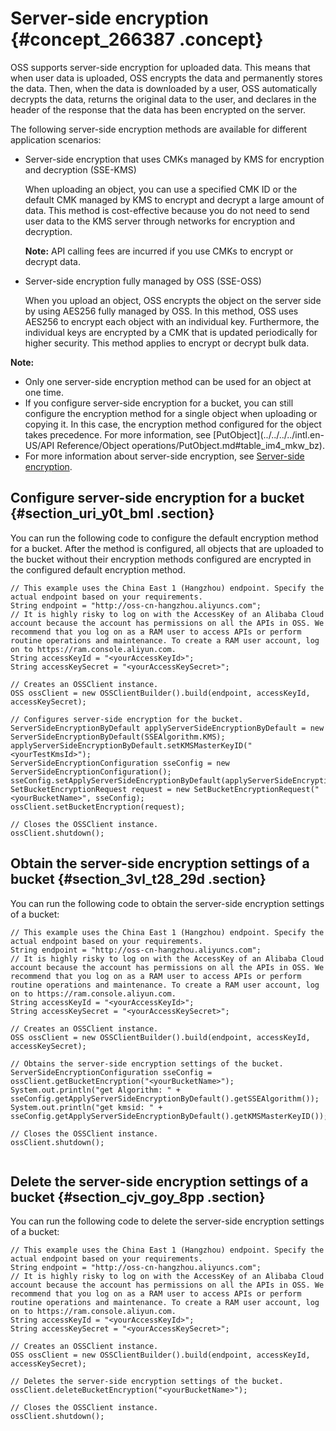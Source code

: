 # Server-side encryption {#concept_266387 .concept}

OSS supports server-side encryption for uploaded data. This means that when user data is uploaded, OSS encrypts the data and permanently stores the data. Then, when the data is downloaded by a user, OSS automatically decrypts the data, returns the original data to the user, and declares in the header of the response that the data has been encrypted on the server.

The following server-side encryption methods are available for different application scenarios:

-   Server-side encryption that uses CMKs managed by KMS for encryption and decryption \(SSE-KMS\)

    When uploading an object, you can use a specified CMK ID or the default CMK managed by KMS to encrypt and decrypt a large amount of data. This method is cost-effective because you do not need to send user data to the KMS server through networks for encryption and decryption.

    **Note:** API calling fees are incurred if you use CMKs to encrypt or decrypt data.

-   Server-side encryption fully managed by OSS \(SSE-OSS\)

    When you upload an object, OSS encrypts the object on the server side by using AES256 fully managed by OSS. In this method, OSS uses AES256 to encrypt each object with an individual key. Furthermore, the individual keys are encrypted by a CMK that is updated periodically for higher security. This method applies to encrypt or decrypt bulk data.


**Note:** 

-   Only one server-side encryption method can be used for an object at one time.
-   If you configure server-side encryption for a bucket, you can still configure the encryption method for a single object when uploading or copying it. In this case, the encryption method configured for the object takes precedence. For more information, see [PutObject](../../../../intl.en-US/API Reference/Object operations/PutObject.md#table_im4_mkw_bz).
-   For more information about server-side encryption, see [Server-side encryption](https://www.alibabacloud.com/help/doc-detail/119320.html).

## Configure server-side encryption for a bucket {#section_uri_y0t_bml .section}

You can run the following code to configure the default encryption method for a bucket. After the method is configured, all objects that are uploaded to the bucket without their encryption methods configured are encrypted in the configured default encryption method.

``` {#codeblock_alj_33e_qft}
// This example uses the China East 1 (Hangzhou) endpoint. Specify the actual endpoint based on your requirements.
String endpoint = "http://oss-cn-hangzhou.aliyuncs.com";
// It is highly risky to log on with the AccessKey of an Alibaba Cloud account because the account has permissions on all the APIs in OSS. We recommend that you log on as a RAM user to access APIs or perform routine operations and maintenance. To create a RAM user account, log on to https://ram.console.aliyun.com.
String accessKeyId = "<yourAccessKeyId>";
String accessKeySecret = "<yourAccessKeySecret>";

// Creates an OSSClient instance.
OSS ossClient = new OSSClientBuilder().build(endpoint, accessKeyId, accessKeySecret);

// Configures server-side encryption for the bucket.
ServerSideEncryptionByDefault applyServerSideEncryptionByDefault = new ServerSideEncryptionByDefault(SSEAlgorithm.KMS);
applyServerSideEncryptionByDefault.setKMSMasterKeyID("<yourTestKmsId>");
ServerSideEncryptionConfiguration sseConfig = new ServerSideEncryptionConfiguration();
sseConfig.setApplyServerSideEncryptionByDefault(applyServerSideEncryptionByDefault);
SetBucketEncryptionRequest request = new SetBucketEncryptionRequest("<yourBucketName>", sseConfig);
ossClient.setBucketEncryption(request);

// Closes the OSSClient instance.
ossClient.shutdown();      
```

## Obtain the server-side encryption settings of a bucket {#section_3vl_t28_29d .section}

You can run the following code to obtain the server-side encryption settings of a bucket:

``` {#codeblock_cmd_bti_eep}
// This example uses the China East 1 (Hangzhou) endpoint. Specify the actual endpoint based on your requirements.
String endpoint = "http://oss-cn-hangzhou.aliyuncs.com";
// It is highly risky to log on with the AccessKey of an Alibaba Cloud account because the account has permissions on all the APIs in OSS. We recommend that you log on as a RAM user to access APIs or perform routine operations and maintenance. To create a RAM user account, log on to https://ram.console.aliyun.com.
String accessKeyId = "<yourAccessKeyId>";
String accessKeySecret = "<yourAccessKeySecret>";

// Creates an OSSClient instance.
OSS ossClient = new OSSClientBuilder().build(endpoint, accessKeyId, accessKeySecret);

// Obtains the server-side encryption settings of the bucket.
ServerSideEncryptionConfiguration sseConfig = ossClient.getBucketEncryption("<yourBucketName>");
System.out.println("get Algorithm: " + sseConfig.getApplyServerSideEncryptionByDefault().getSSEAlgorithm());
System.out.println("get kmsid: " + sseConfig.getApplyServerSideEncryptionByDefault().getKMSMasterKeyID());

// Closes the OSSClient instance.
ossClient.shutdown();
				
```

## Delete the server-side encryption settings of a bucket {#section_cjv_goy_8pp .section}

You can run the following code to delete the server-side encryption settings of a bucket:

``` {#codeblock_l0o_f7g_mct}
// This example uses the China East 1 (Hangzhou) endpoint. Specify the actual endpoint based on your requirements.
String endpoint = "http://oss-cn-hangzhou.aliyuncs.com";
// It is highly risky to log on with the AccessKey of an Alibaba Cloud account because the account has permissions on all the APIs in OSS. We recommend that you log on as a RAM user to access APIs or perform routine operations and maintenance. To create a RAM user account, log on to https://ram.console.aliyun.com.
String accessKeyId = "<yourAccessKeyId>";
String accessKeySecret = "<yourAccessKeySecret>";

// Creates an OSSClient instance.
OSS ossClient = new OSSClientBuilder().build(endpoint, accessKeyId, accessKeySecret);

// Deletes the server-side encryption settings of the bucket.
ossClient.deleteBucketEncryption("<yourBucketName>");

// Closes the OSSClient instance.
ossClient.shutdown();
```

